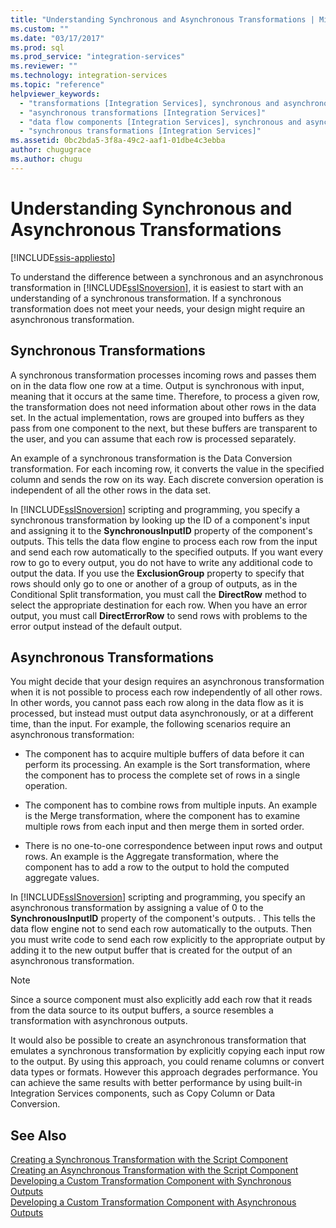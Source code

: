 ```yaml
---
title: "Understanding Synchronous and Asynchronous Transformations | Microsoft Docs"
ms.custom: ""
ms.date: "03/17/2017"
ms.prod: sql
ms.prod_service: "integration-services"
ms.reviewer: ""
ms.technology: integration-services
ms.topic: "reference"
helpviewer_keywords: 
  - "transformations [Integration Services], synchronous and asynchronous"
  - "asynchronous transformations [Integration Services]"
  - "data flow components [Integration Services], synchronous and asynchronous"
  - "synchronous transformations [Integration Services]"
ms.assetid: 0bc2bda5-3f8a-49c2-aaf1-01dbe4c3ebba
author: chugugrace
ms.author: chugu
---
```

# Understanding Synchronous and Asynchronous Transformations

[!INCLUDE[ssis-appliesto](../includes/ssis-appliesto-ssvrpluslinux-asdb-asdw-xxx.md)]


  To understand the difference between a synchronous and an asynchronous transformation in [!INCLUDE[ssISnoversion](../includes/ssisnoversion-md.md)], it is easiest to start with an understanding of a synchronous transformation. If a synchronous transformation does not meet your needs, your design might require an asynchronous transformation.  
  
## Synchronous Transformations  
 A synchronous transformation processes incoming rows and passes them on in the data flow one row at a time. Output is synchronous with input, meaning that it occurs at the same time. Therefore, to process a given row, the transformation does not need information about other rows in the data set. In the actual implementation, rows are grouped into buffers as they pass from one component to the next, but these buffers are transparent to the user, and you can assume that each row is processed separately.  
  
 An example of a synchronous transformation is the Data Conversion transformation. For each incoming row, it converts the value in the specified column and sends the row on its way. Each discrete conversion operation is independent of all the other rows in the data set.  
  
 In [!INCLUDE[ssISnoversion](../includes/ssisnoversion-md.md)] scripting and programming, you specify a synchronous transformation by looking up the ID of a component's input and assigning it to the **SynchronousInputID** property of the component's outputs. This tells the data flow engine to process each row from the input and send each row automatically to the specified outputs. If you want every row to go to every output, you do not have to write any additional code to output the data. If you use the **ExclusionGroup** property to specify that rows should only go to one or another of a group of outputs, as in the Conditional Split transformation, you must call the **DirectRow** method to select the appropriate destination for each row. When you have an error output, you must call **DirectErrorRow** to send rows with problems to the error output instead of the default output.  
  
## Asynchronous Transformations  
 You might decide that your design requires an asynchronous transformation when it is not possible to process each row independently of all other rows. In other words, you cannot pass each row along in the data flow as it is processed, but instead must output data asynchronously, or at a different time, than the input. For example, the following scenarios require an asynchronous transformation:  
  
-   The component has to acquire multiple buffers of data before it can perform its processing. An example is the Sort transformation, where the component has to process the complete set of rows in a single operation.  
  
-   The component has to combine rows from multiple inputs. An example is the Merge transformation, where the component has to examine multiple rows from each input and then merge them in sorted order.  
  
-   There is no one-to-one correspondence between input rows and output rows. An example is the Aggregate transformation, where the component has to add a row to the output to hold the computed aggregate values.  
  
 In [!INCLUDE[ssISnoversion](../includes/ssisnoversion-md.md)] scripting and programming, you specify an asynchronous transformation by assigning a value of 0 to the **SynchronousInputID** property of the component's outputs. . This tells the data flow engine not to send each row automatically to the outputs. Then you must write code to send each row explicitly to the appropriate output by adding it to the new output buffer that is created for the output of an asynchronous transformation.  
  
> [!NOTE]  
>  Since a source component must also explicitly add each row that it reads from the data source to its output buffers, a source resembles a transformation with asynchronous outputs.  
  
 It would also be possible to create an asynchronous transformation that emulates a synchronous transformation by explicitly copying each input row to the output. By using this approach, you could rename columns or convert data types or formats. However this approach degrades performance. You can achieve the same results with better performance by using built-in Integration Services components, such as Copy Column or Data Conversion.  
  
## See Also  
 [Creating a Synchronous Transformation with the Script Component](../integration-services/extending-packages-scripting-data-flow-script-component-types/creating-a-synchronous-transformation-with-the-script-component.md)   
 [Creating an Asynchronous Transformation with the Script Component](../integration-services/extending-packages-scripting-data-flow-script-component-types/creating-an-asynchronous-transformation-with-the-script-component.md)   
 [Developing a Custom Transformation Component with Synchronous Outputs](../integration-services/extending-packages-custom-objects-data-flow-types/developing-a-custom-transformation-component-with-synchronous-outputs.md)   
 [Developing a Custom Transformation Component with Asynchronous Outputs](../integration-services/extending-packages-custom-objects-data-flow-types/developing-a-custom-transformation-component-with-asynchronous-outputs.md)  
  
  
